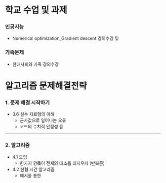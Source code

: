 학교 수업 및 과제
==============
### 인공지능
* Numerical optimization_Gradient descent 강의수강 및 
### 가족문제
* 현대사회와 가족 강의수강



알고리즘 문제해결전략
==============
### 1. 문제 해결 시작하기
* 3.6 실수 자료형의 이해
  * 근사값으로 일어나는 오류
  * 코드의 수치적 안정성 등
----------------
### 2. 알고리즘 
* 4.1 도입
  * 한가지 항목이 전체의 대소를 좌지우지 (반복문)
* 4.2 선형 시간 알고리즘
  * 예시를 통한 
